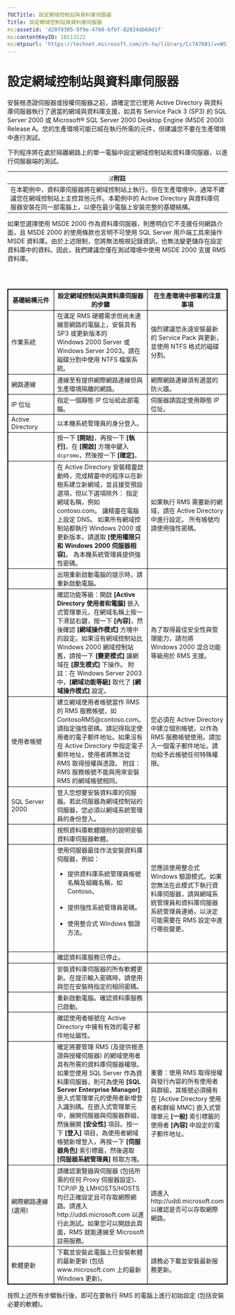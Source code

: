 ```yaml
---
TOCTitle: 設定網域控制站與資料庫伺服器
Title: 設定網域控制站與資料庫伺服器
ms:assetid: 'd20f8305-9f9e-4760-bfbf-82824db60d1f'
ms:contentKeyID: 18113122
ms:mtpsurl: 'https://technet.microsoft.com/zh-tw/library/Cc747681(v=WS.10)'
---
```


設定網域控制站與資料庫伺服器
============================

安裝根憑證伺服器或授權伺服器之前，請確定您已使用 Active Directory 與資料庫伺服器執行了適當的網域與資料庫支援，如具有 Service Pack 3 (SP3) 的 SQL Server 2000 或 Microsoft® SQL Server 2000 Desktop Engine (MSDE 2000) Release A。您的生產環境可能已經在執行所需的元件，但建議您不要在生產環境中進行測試。

下列程序將在處於隔離網路上的單一電腦中設定網域控制站和資料庫伺服器，以進行伺服器端的測試。

| ![](images/Cc747681.note(WS.10).gif)附註                                                                                                                                    |
|----------------------------------------------------------------------------------------------------------------------------------------------------------------------------------------------------------|
| 在本範例中，資料庫伺服器將在網域控制站上執行。但在生產環境中，通常不建議您在網域控制站上主控其他元件。本範例中的 Active Directory 與資料庫伺服器安裝在同一部電腦上，以便在最少電腦上安裝完整的基礎結構。 |

如果您選擇使用 MSDE 2000 作為資料庫伺服器，則應明白它不支援任何網路介面，且 MSDE 2000 的使用條款也言明不可使用 SQL Server 用戶端工具來操作 MSDE 資料庫。由於上述限制，您將無法檢視記錄資訊，也無法變更儲存在設定資料庫中的資料。因此，我們建議您僅在測試環境中使用 MSDE 2000 支援 RMS 資料庫。

###  

 
<table style="border:1px solid black;">
<colgroup>
<col width="33%" />
<col width="33%" />
<col width="33%" />
</colgroup>
<thead>
<tr class="header">
<th style="border:1px solid black;" >基礎結構元件</th>
<th style="border:1px solid black;" >設定網域控制站與資料庫伺服器的步驟</th>
<th style="border:1px solid black;" >在生產環境中部署的注意事項</th>
</tr>
</thead>
<tbody>
<tr class="odd">
<td style="border:1px solid black;">作業系統</td>
<td style="border:1px solid black;">在滿足 RMS 硬體需求但尚未連線至網路的電腦上，安裝具有 SP3 或更新版本的 Windows 2000 Server 或 Windows Server 2003。請在磁碟分割中使用 NTFS 檔案系統。</td>
<td style="border:1px solid black;">強烈建議您永遠安裝最新的 Service Pack 與更新，並使用 NTFS 格式的磁碟分割。</td>
</tr>
<tr class="even">
<td style="border:1px solid black;">網路連線</td>
<td style="border:1px solid black;">連線至有提供網際網路連線但與生產環境隔離的網路。</td>
<td style="border:1px solid black;">網際網路連線須有適當的防火牆。</td>
</tr>
<tr class="odd">
<td style="border:1px solid black;">IP 位址</td>
<td style="border:1px solid black;">指定一個靜態 IP 位址給此部電腦。</td>
<td style="border:1px solid black;">伺服器請固定使用靜態 IP 位址。</td>
</tr>
<tr class="even">
<td style="border:1px solid black;">Active Directory</td>
<td style="border:1px solid black;">以本機系統管理員的身分登入。</td>
<td style="border:1px solid black;"> </td>
</tr>
<tr class="odd">
<td style="border:1px solid black;"> </td>
<td style="border:1px solid black;">按一下 <strong>[開始]</strong>，再按一下 <strong>[執行]</strong>，在 <strong>[開啟]</strong> 方塊中鍵入 <code>dcpromo</code>，然後按一下 <strong>[確定]</strong>。</td>
<td style="border:1px solid black;"> </td>
</tr>
<tr class="even">
<td style="border:1px solid black;"> </td>
<td style="border:1px solid black;">在 Active Directory 安裝精靈啟動時，完成精靈中的程序以在新樹系建立新網域，並且接受預設選項，但以下選項除外：
指定網域名稱，例如 contoso.com。  
讓精靈在電腦上設定 DNS。  
如果所有網域控制站都執行 Windows 2000 或更新版本，請選取 <strong>[使用權限只和 Windows 2000 伺服器相容]</strong>。
為本機系統管理員提供強性密碼。</td>
<td style="border:1px solid black;">如果執行 RMS 需要新的網域，請在 Active Directory 中進行設定。
所有帳號均請使用強性密碼。</td>
</tr>
<tr class="odd">
<td style="border:1px solid black;"> </td>
<td style="border:1px solid black;">出現重新啟動電腦的提示時，請重新啟動電腦。</td>
<td style="border:1px solid black;"> </td>
</tr>
<tr class="even">
<td style="border:1px solid black;"> </td>
<td style="border:1px solid black;">確認功能等級：開啟 <strong>[Active Directory 使用者和電腦]</strong> 嵌入式管理單元，在網域名稱上按一下滑鼠右鍵，按一下 <strong>[內容]</strong>，然後確認 <strong>[網域操作模式]</strong> 方塊中的設定。如果沒有網域控制站比 Windows 2000 網域控制站舊，請按一下 <strong>[變更模式]</strong> 讓網域在 <strong>[原生模式]</strong> 下操作。
附註：在 Windows Server 2003 中，<strong>[網域功能等級]</strong> 取代了 <strong>[網域操作模式]</strong> 設定。</td>
<td style="border:1px solid black;">為了取得最佳安全性與管理能力，請勿將 Windows 2000 混合功能等級用於 RMS 支援。</td>
</tr>
<tr class="odd">
<td style="border:1px solid black;">使用者帳號</td>
<td style="border:1px solid black;">建立網域使用者帳號當作 RMS 的 RMS 服務帳號，如 ContosoRMS@contoso.com。請指定強性密碼。請記得指定使用者的電子郵件地址。如果沒有在 Active Directory 中指定電子郵件地址，使用者將無法從 RMS 取得授權與憑證。
附註：RMS 服務帳號不能與用來安裝 RMS 的網域帳號相同。</td>
<td style="border:1px solid black;">您必須在 Active Directory 中建立個別帳號，以作為 RMS 服務帳號使用。請加入一個電子郵件地址。請勿給予此帳號任何特殊權限。</td>
</tr>
<tr class="even">
<td style="border:1px solid black;">SQL Server 2000</td>
<td style="border:1px solid black;">登入您想要安裝資料庫的伺服器。若此伺服器為網域控制站的伺服器，您必須以網域系統管理員的身份登入。</td>
<td style="border:1px solid black;"> </td>
</tr>
<tr class="odd">
<td style="border:1px solid black;"> </td>
<td style="border:1px solid black;">按照資料庫軟體隨附的說明安裝資料庫伺服器軟體。</td>
<td style="border:1px solid black;"> </td>
</tr>
<tr class="even">
<td style="border:1px solid black;"> </td>
<td style="border:1px solid black;">使用伺服器最佳作法安裝資料庫伺服器，例如：
<ul>
<li>提供資料庫系統管理員帳號名稱及組織名稱，如 Contoso。<br />
<br />
</li>
<li>提供強性系統管理員密碼。<br />
<br />
</li>
<li>使用整合式 Windows 驗證方法。<br />
<br />
</li>
</ul></td>
<td style="border:1px solid black;">您應該使用整合式 Windows 驗證模式。如果您無法在此模式下執行資料庫伺服器，請與網域系統管理員和資料庫伺服器系統管理員連絡，以決定可能需要在 RMS 設定中進行哪些變更。</td>
</tr>
<tr class="odd">
<td style="border:1px solid black;"> </td>
<td style="border:1px solid black;">確認資料庫服務已停止。</td>
<td style="border:1px solid black;"> </td>
</tr>
<tr class="even">
<td style="border:1px solid black;"> </td>
<td style="border:1px solid black;">安裝資料庫伺服器的所有軟體更新。在提示輸入密碼時，請使用與您在安裝時指定的相同密碼。</td>
<td style="border:1px solid black;"> </td>
</tr>
<tr class="odd">
<td style="border:1px solid black;"> </td>
<td style="border:1px solid black;">重新啟動電腦。確認資料庫服務已啟動。</td>
<td style="border:1px solid black;"> </td>
</tr>
<tr class="even">
<td style="border:1px solid black;"> </td>
<td style="border:1px solid black;">確認使用者帳號在 Active Directory 中擁有有效的電子郵件地址屬性。</td>
<td style="border:1px solid black;"> </td>
</tr>
<tr class="odd">
<td style="border:1px solid black;"> </td>
<td style="border:1px solid black;">確定將要管理 RMS (及提供根憑證與授權伺服器) 的網域使用者具有所需的資料庫伺服器權限。如果您使用 SQL Server 作為資料庫伺服器，則可為使用 <strong>[SQL Server Enterprise Manager]</strong> 嵌入式管理單元的使用者新增登入識別碼。在嵌入式管理單元中，展開伺服器與伺服器群組，然後展開 <strong>[安全性]</strong> 項目。按一下 <strong>[登入]</strong> 項目，為使用者網域帳號新增登入，再按一下 <strong>[伺服器角色]</strong> 索引標籤，然後選取 <strong>[伺服器系統管理員]</strong> 核取方塊。</td>
<td style="border:1px solid black;">重要：使用 RMS 取得授權與發行內容的所有使用者與群組，其帳號必須擁有在 [Active Directory 使用者和群組 MMC] 嵌入式管理單元 <strong>[一般]</strong> 索引標籤的使用者 <strong>[內容]</strong> 中設定的電子郵件地址。</td>
</tr>
<tr class="even">
<td style="border:1px solid black;">網際網路連線
(選用)</td>
<td style="border:1px solid black;">請確認瀏覽器與伺服器 (包括所需的任何 Proxy 伺服器設定)、TCP/IP 及 LMHOSTS/HOSTS 均已正確設定且可存取網際網路。請進入 http://uddi.microsoft.com 以進行此測試。如果您可以開啟此頁面，RMS 就能連線至 Microsoft 註冊服務。</td>
<td style="border:1px solid black;">請進入 http://uddi.microsoft.com 以確認是否可以存取網際網路。</td>
</tr>
<tr class="odd">
<td style="border:1px solid black;">軟體更新</td>
<td style="border:1px solid black;">下載並安裝此電腦上已安裝軟體的最新更新 (包括 www.microsoft.com 上的最新 Windows 更新)。</td>
<td style="border:1px solid black;">請務必下載並安裝最新服務更新。</td>
</tr>
</tbody>
</table>
  
按照上述所有步驟執行後，即可在要執行 RMS 的電腦上進行初始設定 (包括安裝必要的軟體)。
